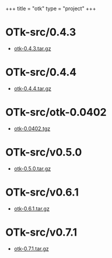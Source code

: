 +++
title = "otk"
type = "project"
+++

# OTk-src/0.4.3
* [otk-0.4.3.tar.gz](/otk/OTk-src/0.4.3/otk-0.4.3.tar.gz)

# OTk-src/0.4.4
* [otk-0.4.4.tar.gz](/otk/OTk-src/0.4.4/otk-0.4.4.tar.gz)

# OTk-src/otk-0.0402
* [otk-0.0402.tgz](/otk/OTk-src/otk-0.0402/otk-0.0402.tgz)

# OTk-src/v0.5.0
* [otk-0.5.0.tar.gz](/otk/OTk-src/v0.5.0/otk-0.5.0.tar.gz)

# OTk-src/v0.6.1
* [otk-0.6.1.tar.gz](/otk/OTk-src/v0.6.1/otk-0.6.1.tar.gz)

# OTk-src/v0.7.1
* [otk-0.7.1.tar.gz](/otk/OTk-src/v0.7.1/otk-0.7.1.tar.gz)